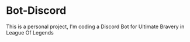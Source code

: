 # Bot-Discord
This is a personal project, I'm coding a Discord Bot for Ultimate Bravery in League Of Legends 
